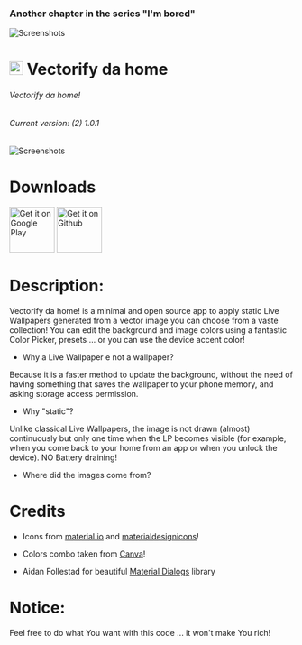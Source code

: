 ### Another chapter in the series "I'm bored"

![Screenshots](https://raw.githubusercontent.com/enricocid/VectorifyDaHome/master/bored2.png)

# <img src ="https://upload.wikimedia.org/wikipedia/commons/b/b5/Kotlin-logo.png" width=24> Vectorify da home

###### Vectorify da home!
###### Current version: (2) 1.0.1

![Screenshots](https://raw.githubusercontent.com/enricocid/VectorifyDaHome/master/vdh.gif) 


# Downloads

[<img alt="Get it on Google Play" height="80" src="https://play.google.com/intl/en_us/badges/images/generic/en_badge_web_generic.png">](https://play.google.com/store/apps/details?id=com.iven.iconify)
[<img alt="Get it on Github" height="80" src="https://raw.githubusercontent.com/flocke/andOTP/master/assets/badges/get-it-on-github.png">](https://github.com/enricocid/VectorifyDaHoe/releases)


# Description:

Vectorify da home! is a minimal and open source app to apply static Live Wallpapers generated from a vector image you can choose from a vaste collection!
You can edit the background and image colors using a fantastic Color Picker, presets ... or you can use the device accent color!

- Why a Live Wallpaper e not a wallpaper?

Because it is a faster method to update the background, without the need of having something that saves the wallpaper to your phone memory, and asking storage access permission.


- Why "static"?

Unlike classical Live Wallpapers, the image is not drawn (almost) continuously but only one time when the LP becomes visible (for example, when you come back to your home from an app or when you unlock the device). NO Battery draining!


- Where did the images come from?


# Credits

- Icons from [material.io](https://material.io/resources/icons) and [materialdesignicons](https://materialdesignicons.com/)!


- Colors combo taken from [Canva](https://www.canva.com/learn/100-color-combinations)!

- Aidan Follestad for beautiful [Material Dialogs](https://github.com/afollestad/material-dialogs/) library


# Notice:

Feel free to do what You want with this code ... it won't make You rich!
